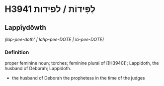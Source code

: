 # H3941 לַפִּידוֹת / לפידות

## Lappîydôwth

_(lap-pee-doth' | lahp-pee-DOTE | la-pee-DOTE)_

### Definition

proper feminine noun; torches; feminine plural of [[H3940]]; Lappidoth, the husband of Deborah; Lappidoth.

- the husband of Deborah the prophetess in the time of the judges

